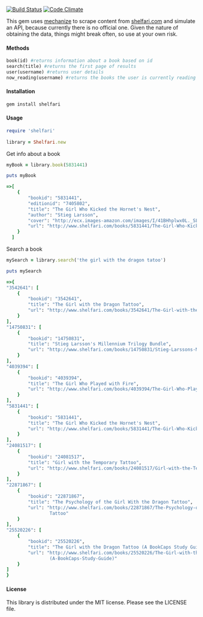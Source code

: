 [![Build Status](https://travis-ci.org/robertboloc/shelfari.png)](https://travis-ci.org/robertboloc/shelfari)
[![Code Climate](https://codeclimate.com/badge.png)](https://codeclimate.com/github/robertboloc/shelfari)

This gem uses [mechanize](https://github.com/tenderlove/mechanize) to scrape content from [shelfari.com](http://www.shelfari.com) and simulate an API, because currently there is no official one. Given the nature of obtaining the data, things might break often, so use at your own risk.

#### Methods
```ruby    
book(id) #returns information about a book based on id
search(title) #returns the first page of results
user(username) #returns user details
now_reading(username) #returns the books the user is currently reading
```
#### Installation
```ruby
gem install shelfari
```
#### Usage
```ruby
require 'shelfari'
    
library = Shelfari.new
```
Get info about a book
```ruby
myBook = library.book(5831441)

puts myBook

=>[
    {    
        "bookid": "5831441",
        "editionid": "7405802",
        "title": "The Girl Who Kicked the Hornet's Nest",
        "author": "Stieg Larsson",
        "cover": "http://ecx.images-amazon.com/images/I/41BHhplwx0L._SL236.jpg",
        "url": "http://www.shelfari.com/books/5831441/The-Girl-Who-Kicked-the-Hornets-Nest"
    }
  ]
```
Search a book
```ruby
mySearch = library.search('the girl with the dragon tatoo')

puts mySearch

=>{
"3542641": [
    {
        "bookid": "3542641",
        "title": "The Girl with the Dragon Tattoo",
        "url": "http://www.shelfari.com/books/3542641/The-Girl-with-the-Dragon-Tattoo"
    }
],
"14750831": [
    {
        "bookid": "14750831",
        "title": "Stieg Larsson's Millennium Trilogy Bundle",
        "url": "http://www.shelfari.com/books/14750831/Stieg-Larssons-Millennium-Trilogy-Bundle"
    }
],
"4039394": [
    {
        "bookid": "4039394",
        "title": "The Girl Who Played with Fire",
        "url": "http://www.shelfari.com/books/4039394/The-Girl-Who-Played-with-Fire"
    }
],
"5831441": [
    {
        "bookid": "5831441",
        "title": "The Girl Who Kicked the Hornet's Nest",
        "url": "http://www.shelfari.com/books/5831441/The-Girl-Who-Kicked-the-Hornets-Nest"
    }
],
"24081517": [
    {
        "bookid": "24081517",
        "title": "Girl with the Temporary Tattoo",
        "url": "http://www.shelfari.com/books/24081517/Girl-with-the-Temporary-Tattoo"
    }
],
"22871867": [
    {
        "bookid": "22871867",
        "title": "The Psychology of the Girl With the Dragon Tattoo",
        "url": "http://www.shelfari.com/books/22871867/The-Psychology-of-the-Girl-With-the-Dragon-
                Tattoo"
    }
],
"25520226": [
    {
        "bookid": "25520226",
        "title": "The Girl with the Dragon Tattoo (A BookCaps Study Guide)",
        "url": "http://www.shelfari.com/books/25520226/The-Girl-with-the-Dragon-Tattoo-
                (A-BookCaps-Study-Guide)"
    }
]
}
```

#### License

This library is distributed under the MIT license.  Please see the LICENSE file.
